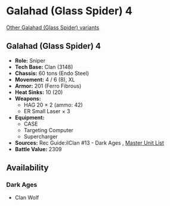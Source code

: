 # Galahad (Glass Spider) 4 

[Other Galahad (Glass Spider) variants](../galahad_glass_spider.md) 

## Galahad (Glass Spider) 4 

- **Role:** Sniper 
- **Tech Base:** Clan (3148) 
- **Chassis:** 60 tons (Endo Steel) 
- **Movement:** 4 / 6 (8), XL 
- **Armor:** 201 (Ferro Fibrous) 
- **Heat Sinks:** 10 (20) 
- **Weapons:** 
  - HAG 20 × 2 (ammo: 42) 
  - ER Small Laser × 3 
- **Equipment:** 
  - CASE 
  - Targeting Computer 
  - Supercharger 
- **Sources:** Rec Guide:ilClan #13 - Dark Ages , [Master Unit List](http://masterunitlist.info/Unit/Details/8131/galahad-glass-spider-4) 
- **Battle Value:** 2309 

## Availability 

### Dark Ages 

- Clan Wolf 

